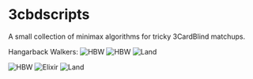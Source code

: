 # 3cbdscripts
A small collection of minimax algorithms for tricky 3CardBlind matchups.

Hangarback Walkers:
![HBW](https://cards.scryfall.io/normal/front/2/d/2d2c323f-eecd-4560-a128-ab513d231552.jpg?1690005486)
![HBW](https://cards.scryfall.io/normal/front/2/d/2d2c323f-eecd-4560-a128-ab513d231552.jpg?1690005486)
![Land](https://cards.scryfall.io/normal/front/7/1/71624139-a255-48be-93ca-594a4beba487.jpg?1562429861)

![HBW](https://cards.scryfall.io/normal/front/2/d/2d2c323f-eecd-4560-a128-ab513d231552.jpg?1690005486)
![Elixir](https://cards.scryfall.io/normal/front/6/7/6741ab27-9e1f-4aa5-96b9-b450eda7c5c2.jpg?1625978606)
![Land](https://cards.scryfall.io/normal/front/7/1/71624139-a255-48be-93ca-594a4beba487.jpg?1562429861)
